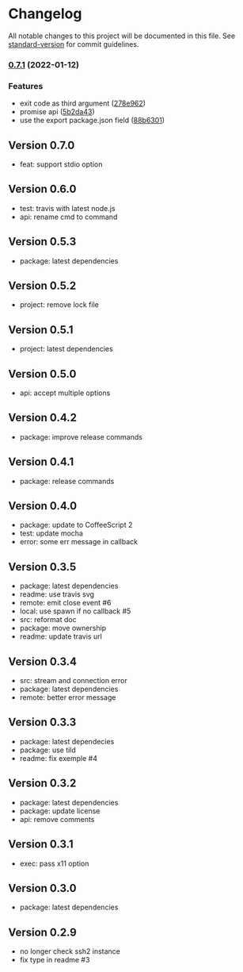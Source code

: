 # Changelog

All notable changes to this project will be documented in this file. See [standard-version](https://github.com/conventional-changelog/standard-version) for commit guidelines.

### [0.7.1](https://github.com/adaltas/node-ssh2-exec/compare/v0.7.0...v0.7.1) (2022-01-12)


### Features

* exit code as third argument ([278e962](https://github.com/adaltas/node-ssh2-exec/commit/278e962d889807775a1be8cd388c04289dc248e3))
* promise api ([5b2da43](https://github.com/adaltas/node-ssh2-exec/commit/5b2da43e0fbc54d3465967ac9aaf7e6ca0a42ac9))
* use the export package.json field ([88b6301](https://github.com/adaltas/node-ssh2-exec/commit/88b6301737f814e310b8beaf4346bca1c948ecdc))


## Version 0.7.0

* feat: support stdio option

## Version 0.6.0

* test: travis with latest node.js
* api: rename cmd to command

## Version 0.5.3

* package: latest dependencies

## Version 0.5.2

* project: remove lock file

## Version 0.5.1

* project: latest dependencies

## Version 0.5.0

* api: accept multiple options

## Version 0.4.2

* package: improve release commands

## Version 0.4.1

* package: release commands

## Version 0.4.0

* package: update to CoffeeScript 2
* test: update mocha
* error: some err message in callback

## Version 0.3.5

* package: latest dependencies
* readme: use travis svg
* remote: emit close event #6
* local: use spawn if no callback #5
* src: reformat doc
* package: move ownership
* readme: update travis url

## Version 0.3.4

* src: stream and connection error
* package: latest dependencies
* remote: better error message

## Version 0.3.3

* package: latest dependecies
* package: use tild
* readme: fix exemple #4

## Version 0.3.2

* package: latest dependencies
* package: update license
* api: remove comments

## Version 0.3.1

* exec: pass x11 option

## Version 0.3.0

* package: latest dependencies

## Version 0.2.9

* no longer check ssh2 instance
* fix type in readme #3
